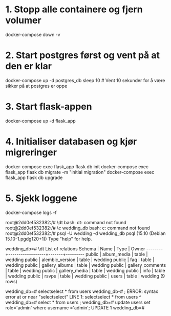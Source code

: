 # 1. Stopp alle containere og fjern volumer
docker-compose down -v

# 2. Start postgres først og vent på at den er klar
docker-compose up -d postgres_db
sleep 10  # Vent 10 sekunder for å være sikker på at postgres er oppe

# 3. Start flask-appen
docker-compose up -d flask_app

# 4. Initialiser databasen og kjør migreringer
docker-compose exec flask_app flask db init
docker-compose exec flask_app flask db migrate -m "initial migration"
docker-compose exec flask_app flask db upgrade

# 5. Sjekk loggene
docker-compose logs -f



root@2dd0ef532382:/# \dt
bash: dt: command not found
root@2dd0ef532382:/#  \c wedding_db
bash: c: command not found
root@2dd0ef532382:/# psql -U wedding -d wedding_db
psql (15.10 (Debian 15.10-1.pgdg120+1))
Type "help" for help.

wedding_db=# \dt
              List of relations
 Schema |       Name       | Type  |  Owner
--------+------------------+-------+---------
 public | album_media      | table | wedding
 public | alembic_version  | table | wedding
 public | faq              | table | wedding
 public | gallery_albums   | table | wedding
 public | gallery_comments | table | wedding
 public | gallery_media    | table | wedding
 public | info             | table | wedding
 public | rsvps            | table | wedding
 public | users            | table | wedding
(9 rows)

wedding_db=# selectselect * from users
wedding_db-# ;
ERROR:  syntax error at or near "selectselect"
LINE 1: selectselect * from users
        ^
wedding_db=# select * from users
;
wedding_db=# update users set role='admin' where username ='admin';
UPDATE 1
wedding_db=#